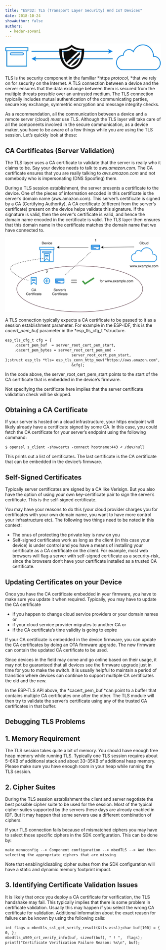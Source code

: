 ```yaml
---
title: "ESP32: TLS (Transport Layer Security) And IoT Devices"
date: 2018-10-24
showAuthor: false
authors: 
  - kedar-sovani
---
```

![](img/esp-1.webp)

TLS is the security component in the familiar *https *protocol,* *that we rely on for security on the Internet. A TLS connection between a device and the server ensures that the data exchange between them is secured from the multiple threats possible over an untrusted medium. The TLS connection typically includes mutual authentication of the communicating parties, secure key exchange, symmetric encryption and message integrity checks.

As a recommendation, all the communication between a device and a remote server (cloud) *must* use TLS. Although the TLS layer will take care of all the components involved in the secure communication, as a device maker, you have to be aware of a few things while you are using the TLS session. Let’s quickly look at these:

## CA Certificates (Server Validation)

The TLS layer uses a CA certificate to validate that the server is really who it claims to be. Say your device needs to talk to *aws.amazon.com.* The CA certificate ensures that you are really talking to *aws.amazon.com* and not somebody who is impersonating (DNS Spoofing) them.

During a TLS session establishment, the server presents a certificate to the device. One of the pieces of information encoded in this certificate is the server’s domain name (aws.amazon.com). This server’s certificate is signed by a CA (Certifying Authority). A CA certificate (different from the server’s certificate) present on the device helps validate this signature. If the signature is valid, then the server’s certificate is valid, and hence the domain name encoded in the certificate is valid. The TLS layer then ensures that this domain name in the certificate matches the domain name that we have connected to.

![](img/esp-2.webp)

A TLS connection typically expects a CA certificate to be passed to it as a session establishment parameter. For example in the ESP-IDF, this is the *cacert_pem_buf* parameter in the *esp_tls_cfg_t *structure.

```
esp_tls_cfg_t cfg = {
    .cacert_pem_buf  = server_root_cert_pem_start,
    .cacert_pem_bytes = server_root_cert_pem_end - 
                              server_root_cert_pem_start,
};struct esp_tls *tls= esp_tls_conn_http_new("https://aws.amazon.com",
                              &cfg);
```

In the code above, the server_root_cert_pem_start points to the start of the CA certificate that is embedded in the device’s firmware.

Not specifying the certificate here implies that the server certificate validation check will be skipped.

## Obtaining a CA Certificate

If your server is hosted on a cloud infrastructure, your https endpoint will likely already have a certificate signed by some CA. In this case, you could fetch the CA certificate for your server’s endpoint using the following command:

```
$ openssl s_client -showcerts -connect hostname:443 < /dev/null
```

This prints out a list of certificates. The last certificate is the CA certificate that can be embedded in the device’s firmware.

## Self-Signed Certificates

Typically server certificates are signed by a CA like Verisign. But you also have the option of using your own key-certificate pair to sign the server’s certificate. This is the self-signed certificate.

You may have your reasons to do this (your cloud provider charges you for certificates with your own domain name, you want to have more control your infrastructure etc). The following two things need to be noted in this context:

- The onus of protecting the private key is now on you
- Self-signed certificates work as long as the client (in this case your device) is under control and you have a means of installing your certificate as a CA certificate on the client. For example, most web browsers will flag a server with self-signed certificate as a security-risk, since the browsers don’t have your certificate installed as a trusted CA certificate.

## Updating Certificates on your Device

Once you have the CA certificate embedded in your firmware, you have to make sure you update it when required. Typically, you may have to update the CA certificate

- if you happen to change cloud service providers or your domain names or
- if your cloud service provider migrates to another CA or
- if the CA certificate’s time validity is going to expire

If your CA certificate is embedded in the device firmware, you can update the CA certificates by doing an OTA firmware upgrade. The new firmware can contain the updated CA certificate to be used.

Since devices in the field may come and go online based on their usage, it may not be guaranteed that all devices see the firmware upgrade just in time for you to make the switch. It is usually helpful to maintain a period of transition where devices can continue to support multiple CA certificates the old and the new.

In the ESP-TLS API above, the *cacert_pem_buf *can point to a buffer that contains multiple CA certificates one after the other. The TLS module will then try to validate the server’s certificate using any of the trusted CA certificates in that buffer.

## Debugging TLS Problems

## 1. Memory Requirement

The TLS session takes quite a bit of memory. You should have enough free heap memory while running TLS. Typically one TLS session requires about 5–6KB of additional stack and about 33–35KB of additional heap memory. Please make sure you have enough room in your heap while running the TLS session.

## 2. Cipher Suites

During the TLS session establishment the client and server negotiate the best possible cipher suite to be used for the session. Most of the typical cipher-suites supported by the servers these days are already enabled in IDF. But it may happen that some servers use a different combination of ciphers.

If your TLS connection fails because of mismatched ciphers you may have to select those specific ciphers in the SDK configuration. This can be done by:

```
make menuconfig --> Component configuration --> mbedTLS --> And then selecting the appropriate ciphers that are missing
```

Note that enabling/disabling cipher suites from the SDK configuration will have a static and dynamic memory footprint impact.

## 3. Identifying Certificate Validation Issues

It is likely that once you deploy a CA certificate for verification, the TLS handshake may fail. This typically implies that there is some problem in certificate validation. Usually this may happen if you select the wrong CA certificate for validation. Additional information about the exact reason for failure can be known by using the following calls:

```
int flags = mbedtls_ssl_get_verify_result(&tls->ssl);char buf[100] = { 0, };
mbedtls_x509_crt_verify_info(buf, sizeof(buf), " ! ",  flags);
printf("Certificate Verification Failure Reason: %s\n", buf);
```
